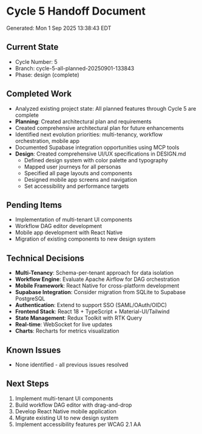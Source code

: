 # Cycle 5 Handoff Document

Generated: Mon  1 Sep 2025 13:38:43 EDT

## Current State
- Cycle Number: 5
- Branch: cycle-5-all-planned-20250901-133843
- Phase: design (complete)

## Completed Work
- Analyzed existing project state: All planned features through Cycle 5 are complete
- **Planning**: Created architectural plan and requirements
- Created comprehensive architectural plan for future enhancements
- Identified next evolution priorities: multi-tenancy, workflow orchestration, mobile app
- Documented Supabase integration opportunities using MCP tools
- **Design**: Created comprehensive UI/UX specifications in DESIGN.md
  - Defined design system with color palette and typography
  - Mapped user journeys for all personas
  - Specified all page layouts and components
  - Designed mobile app screens and navigation
  - Set accessibility and performance targets

## Pending Items
- Implementation of multi-tenant UI components
- Workflow DAG editor development
- Mobile app development with React Native
- Migration of existing components to new design system

## Technical Decisions
- **Multi-Tenancy**: Schema-per-tenant approach for data isolation
- **Workflow Engine**: Evaluate Apache Airflow for DAG orchestration
- **Mobile Framework**: React Native for cross-platform development
- **Supabase Integration**: Consider migration from SQLite to Supabase PostgreSQL
- **Authentication**: Extend to support SSO (SAML/OAuth/OIDC)
- **Frontend Stack**: React 18 + TypeScript + Material-UI/Tailwind
- **State Management**: Redux Toolkit with RTK Query
- **Real-time**: WebSocket for live updates
- **Charts**: Recharts for metrics visualization

## Known Issues
- None identified - all previous issues resolved

## Next Steps
1. Implement multi-tenant UI components
2. Build workflow DAG editor with drag-and-drop
3. Develop React Native mobile application
4. Migrate existing UI to new design system
5. Implement accessibility features per WCAG 2.1 AA

